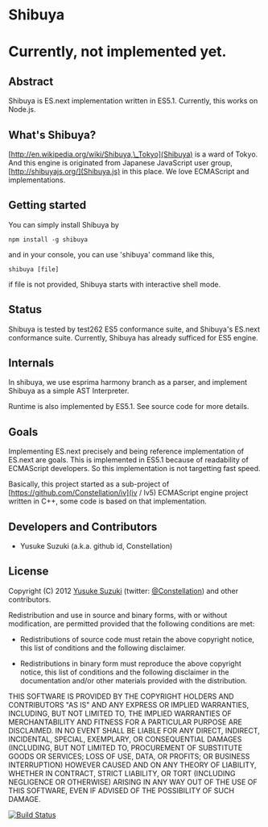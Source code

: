 # Shibuya

# Currently, not implemented yet.

## Abstract

Shibuya is ES.next implementation written in ES5.1.
Currently, this works on Node.js.

## What's Shibuya?

[http://en.wikipedia.org/wiki/Shibuya,\_Tokyo](Shibuya) is a ward of Tokyo.
And this engine is originated from Japanese JavaScript user group, [http://shibuyajs.org/](Shibuya.js) in this place.
We love ECMAScript and implementations.

## Getting started

You can simply install Shibuya by

    npm install -g shibuya

and in your console, you can use 'shibuya' command like this,

    shibuya [file]

if file is not provided, Shibuya starts with interactive shell mode.

## Status

Shibuya is tested by test262 ES5 conformance suite, and Shibuya's ES.next conformance suite.
Currently, Shibuya has already sufficed for ES5 engine.

## Internals

In shibuya, we use esprima harmony branch as a parser, and implement Shibuya as a simple AST Interpreter.

Runtime is also implemented by ES5.1. See source code for more details.

## Goals

Implementing ES.next precisely and being reference implementation of ES.next are goals.
This is implemented in ES5.1 because of readability of ECMAScript developers.
So this implementation is not targetting fast speed.

Basically, this project started as a sub-project of [https://github.com/Constellation/iv](iv / lv5) ECMAScript engine project written in C++,
some code is based on that implementation.

## Developers and Contributors

+ Yusuke Suzuki (a.k.a. github id, Constellation)

## License

Copyright (C) 2012 [Yusuke Suzuki](http://github.com/Constellation)
 (twitter: [@Constellation](http://twitter.com/Constellation)) and other contributors.

Redistribution and use in source and binary forms, with or without
modification, are permitted provided that the following conditions are met:

  * Redistributions of source code must retain the above copyright
    notice, this list of conditions and the following disclaimer.

  * Redistributions in binary form must reproduce the above copyright
    notice, this list of conditions and the following disclaimer in the
    documentation and/or other materials provided with the distribution.

THIS SOFTWARE IS PROVIDED BY THE COPYRIGHT HOLDERS AND CONTRIBUTORS "AS IS"
AND ANY EXPRESS OR IMPLIED WARRANTIES, INCLUDING, BUT NOT LIMITED TO, THE
IMPLIED WARRANTIES OF MERCHANTABILITY AND FITNESS FOR A PARTICULAR PURPOSE
ARE DISCLAIMED. IN NO EVENT SHALL <COPYRIGHT HOLDER> BE LIABLE FOR ANY
DIRECT, INDIRECT, INCIDENTAL, SPECIAL, EXEMPLARY, OR CONSEQUENTIAL DAMAGES
(INCLUDING, BUT NOT LIMITED TO, PROCUREMENT OF SUBSTITUTE GOODS OR SERVICES;
LOSS OF USE, DATA, OR PROFITS; OR BUSINESS INTERRUPTION) HOWEVER CAUSED AND
ON ANY THEORY OF LIABILITY, WHETHER IN CONTRACT, STRICT LIABILITY, OR TORT
(INCLUDING NEGLIGENCE OR OTHERWISE) ARISING IN ANY WAY OUT OF THE USE OF
THIS SOFTWARE, EVEN IF ADVISED OF THE POSSIBILITY OF SUCH DAMAGE.

[![Build Status](https://secure.travis-ci.org/Constellation/shibuya.png)](http://travis-ci.org/Constellation/shibuya)
